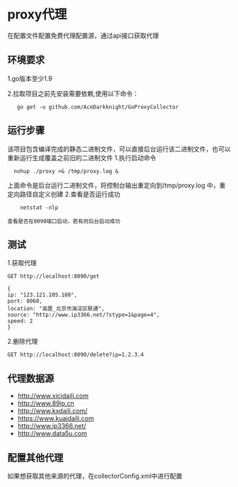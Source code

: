 # proxy代理
  在配置文件配置免费代理配置源，通过api接口获取代理
## 环境要求
1.go版本至少1.9

2.拉取项目之前先安装需要依赖,使用以下命令：
```
   go get -u github.com/AceDarkknight/GoProxyCollector
```
## 运行步骤
  该项目包含编译完成的静态二进制文件，可以直接后台运行该二进制文件，也可以重新运行生成覆盖之前旧的二进制文件
1.执行启动命令
```
  nohup ./proxy >& /tmp/proxy.log &
```
  上面命令是后台运行二进制文件，将控制台输出重定向到/tmp/proxy.log 中，重定向路径自定义创建
2.查看是否运行成功
```
    netstat -nlp
```
    查看是否在8090端口启动，若有则后台启动成功
## 测试
1.获取代理
```
GET http://localhost:8090/get
```
```
{
ip: "123.121.105.180",
port: 8060,
location: "高匿_北京市海淀区联通",
source: "http://www.ip3366.net/?stype=1&page=4",
speed: 2
}

```

2.删除代理
```
GET http://localhost:8090/delete?ip=1.2.3.4
```

##  代理数据源
- http://www.xicidaili.com
- http://www.89ip.cn
- http://www.kxdaili.com/
- https://www.kuaidaili.com
- http://www.ip3366.net/
- http://www.data5u.com

## 配置其他代理
   如果想获取其他来源的代理，在collectorConfig.xml中进行配置
